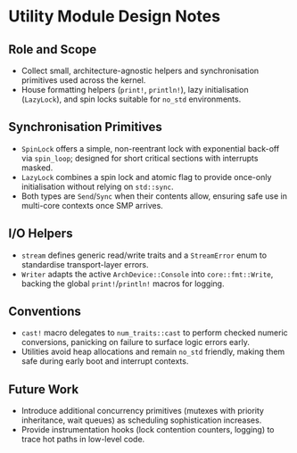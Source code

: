 # Utility Module Design Notes

## Role and Scope
- Collect small, architecture-agnostic helpers and synchronisation primitives used across the kernel.
- House formatting helpers (`print!`, `println!`), lazy initialisation (`LazyLock`), and spin locks suitable for `no_std` environments.

## Synchronisation Primitives
- `SpinLock` offers a simple, non-reentrant lock with exponential back-off via `spin_loop`; designed for short critical sections with interrupts masked.
- `LazyLock` combines a spin lock and atomic flag to provide once-only initialisation without relying on `std::sync`.
- Both types are `Send`/`Sync` when their contents allow, ensuring safe use in multi-core contexts once SMP arrives.

## I/O Helpers
- `stream` defines generic read/write traits and a `StreamError` enum to standardise transport-layer errors.
- `Writer` adapts the active `ArchDevice::Console` into `core::fmt::Write`, backing the global `print!`/`println!` macros for logging.

## Conventions
- `cast!` macro delegates to `num_traits::cast` to perform checked numeric conversions, panicking on failure to surface logic errors early.
- Utilities avoid heap allocations and remain `no_std` friendly, making them safe during early boot and interrupt contexts.

## Future Work
- Introduce additional concurrency primitives (mutexes with priority inheritance, wait queues) as scheduling sophistication increases.
- Provide instrumentation hooks (lock contention counters, logging) to trace hot paths in low-level code.
